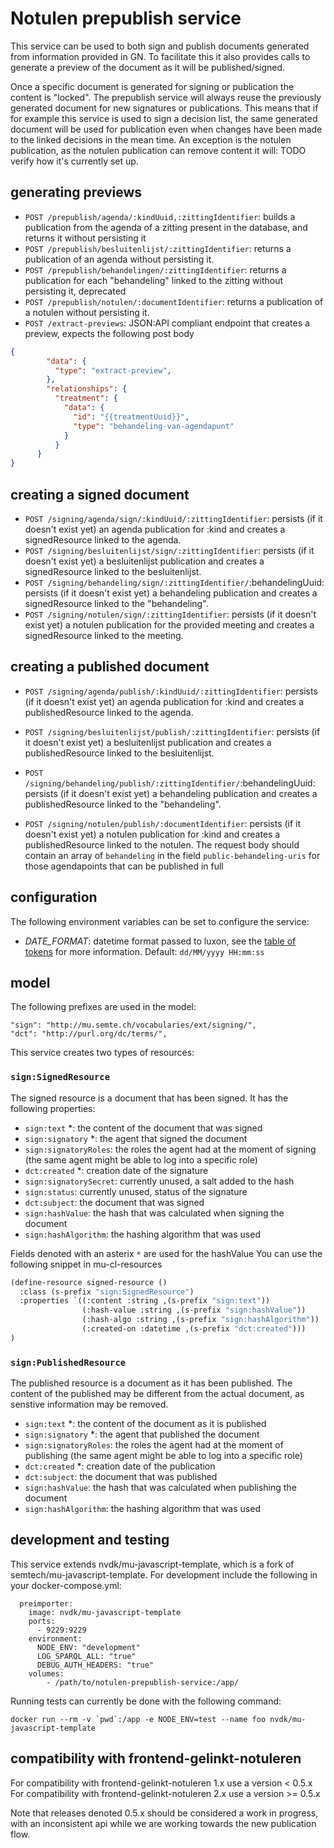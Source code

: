 # Notulen prepublish service
This service can be used to both sign and publish documents generated from information provided in GN. 
To facilitate this it also provides calls to generate a preview of the document as it will be published/signed.

Once a specific document is generated for signing or publication the content is "locked". The prepublish service will always reuse the previously generated document for new signatures or publications. This means that if for example this service is used to sign a decision list, the same generated document will be used for publication even when changes have been made to the linked decisions in the mean time. An exception is the notulen publication, as the notulen publication can remove content it will: TODO verify how it's currently set up.

## generating previews

* `POST /prepublish/agenda/:kindUuid,:zittingIdentifier`: builds a publication from the agenda of a zitting present in the database, and returns it without persisting it
* `POST /prepublish/besluitenlijst/:zittingIdentifier`: returns a publication of an agenda without persisting it.
* `POST /prepublish/behandelingen/:zittingIdentifier`: returns a publication for each "behandeling" linked to the zitting without persisting it, deprecated
* `POST /prepublish/notulen/:documentIdentifier`: returns a publication of a notulen without persisting it.
* `POST /extract-previews`: JSON:API compliant endpoint that creates a preview, expects the following post body
``` json
{
        "data": {
          "type": "extract-preview",
        },
        "relationships": {
          "treatment": {
            "data": {
              "id": "{{treatmentUuid}}",
              "type": "behandeling-van-agendapunt"
            }
          }
      }
}
```
## creating a signed document
* `POST /signing/agenda/sign/:kindUuid/:zittingIdentifier`: persists (if it doesn't exist yet) an agenda publication for :kind and creates a signedResource linked to the agenda.
* `POST /signing/besluitenlijst/sign/:zittingIdentifier`: persists (if it doesn't exist yet) a besluitenlijst publication and creates a signedResource linked to the besluitenlijst.
* `POST /signing/behandeling/sign/:zittingIdentifier/`:behandelingUuid: persists (if it doesn't exist yet) a behandeling publication and creates a signedResource linked to the "behandeling".
* `POST /signing/notulen/sign/:zittingIdentifier`: persists (if it doesn't exist yet) a notulen publication for the provided meeting and creates a signedResource linked to the meeting.

## creating a published document
* `POST /signing/agenda/publish/:kindUuid/:zittingIdentifier`: persists (if it doesn't exist yet) an agenda publication for :kind and creates a publishedResource linked to the agenda.
* `POST /signing/besluitenlijst/publish/:zittingIdentifier`: persists (if it doesn't exist yet) a besluitenlijst publication and creates a publishedResource linked to the besluitenlijst.

* `POST /signing/behandeling/publish/:zittingIdentifier/`:behandelingUuid: persists (if it doesn't exist yet) a behandeling publication and creates a publishedResource linked to the "behandeling".

* `POST /signing/notulen/publish/:documentIdentifier`: persists (if it doesn't exist yet) a notulen publication for :kind and creates a publishedResource linked to the notulen. The request body should contain an array of `behandeling` in the field `public-behandeling-uris` for those agendapoints that can be published in full

## configuration
The following environment variables can be set to configure the service:

  -  *DATE_FORMAT*: datetime format passed to luxon, see the [table of tokens](https://moment.github.io/luxon/docs/manual/formatting.html#table-of-tokens) for more information. Default: `dd/MM/yyyy HH:mm:ss`

## model
The following prefixes are used in the model:
```
"sign": "http://mu.semte.ch/vocabularies/ext/signing/",
"dct": "http://purl.org/dc/terms/",
```
This service creates two types of resources:

### `sign:SignedResource`
The signed resource is a document that has been signed. It has the following properties:
* `sign:text` *: the content of the document that was signed
* `sign:signatory` *: the agent that signed the document
* `sign:signatoryRoles`: the roles the agent had at the moment of signing (the same agent might be able to log into a specific role)
* `dct:created` *: creation date of the signature
* `sign:signatorySecret`: currently unused, a salt added to the hash
* `sign:status`: currently unused, status of the signature
* `dct:subject`: the document that was signed
* `sign:hashValue`: the hash that was calculated when signing the document
* `sign:hashAlgorithm`: the hashing algorithm that was used


Fields denoted with an asterix `*` are used for the hashValue
You can use the following snippet in mu-cl-resources
```lisp
(define-resource signed-resource ()
  :class (s-prefix "sign:SignedResource")
  :properties `((:content :string ,(s-prefix "sign:text"))
                (:hash-value :string ,(s-prefix "sign:hashValue"))
                (:hash-algo :string ,(s-prefix "sign:hashAlgorithm"))
                (:created-on :datetime ,(s-prefix "dct:created")))
)
```
### `sign:PublishedResource`
The published resource is a document as it has been published. The content of the published may be different from the actual document, as senstive information may be removed.

* `sign:text` *: the content of the document as it is published
* `sign:signatory` *: the agent that published the document
* `sign:signatoryRoles`: the roles the agent had at the moment of publishing (the same agent might be able to log into a specific role)
* `dct:created` *: creation date of the publication
* `dct:subject`: the document that was published
* `sign:hashValue`: the hash that was calculated when publishing the document
* `sign:hashAlgorithm`: the hashing algorithm that was used


## development and testing
This service extends nvdk/mu-javascript-template, which is a fork of semtech/mu-javascript-template. For development include the following in your docker-compose.yml:

```
  preimporter:
    image: nvdk/mu-javascript-template
    ports:
      - 9229:9229
    environment:
      NODE_ENV: "development"
      LOG_SPARQL_ALL: "true"
      DEBUG_AUTH_HEADERS: "true"
    volumes:
        - /path/to/notulen-prepublish-service:/app/
```

Running tests can currently be done with the following command:
```
docker run --rm -v `pwd`:/app -e NODE_ENV=test --name foo nvdk/mu-javascript-template
```
## compatibility with frontend-gelinkt-notuleren

For compatibility with frontend-gelinkt-notuleren 1.x use a version < 0.5.x
For compatibility with frontend-gelinkt-notuleren 2.x use a version >= 0.5.x

Note that releases denoted 0.5.x should be considered a work in progress, with an inconsistent api while we are working towards the new publication flow.

